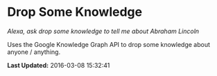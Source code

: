 # Drop Some Knowledge
*Alexa, ask drop some knowledge to tell me about Abraham Lincoln*

Uses the Google Knowledge Graph API to drop some knowledge about anyone / anything.

**Last Updated:** 2016-03-08 15:32:41
